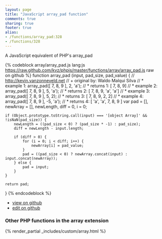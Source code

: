 ```yaml
---
layout: page
title: "JavaScript array_pad function"
comments: true
sharing: true
footer: true
alias:
- /functions/array_pad:328
- /functions/328
---
```

<!-- Generated by Rakefile:build -->
A JavaScript equivalent of PHP's array_pad

{% codeblock array/array_pad.js lang:js https://raw.github.com/kvz/phpjs/master/functions/array/array_pad.js raw on github %}
function array_pad (input, pad_size, pad_value) {
    // http://kevin.vanzonneveld.net
    // +   original by: Waldo Malqui Silva
    // *     example 1: array_pad([ 7, 8, 9 ], 2, 'a');
    // *     returns 1: [ 7, 8, 9]
    // *     example 2: array_pad([ 7, 8, 9 ], 5, 'a');
    // *     returns 2: [ 7, 8, 9, 'a', 'a']
    // *     example 3: array_pad([ 7, 8, 9 ], 5, 2);
    // *     returns 3: [ 7, 8, 9, 2, 2]
    // *     example 4: array_pad([ 7, 8, 9 ], -5, 'a');
    // *     returns 4: [ 'a', 'a', 7, 8, 9 ]
    var pad = [],
        newArray = [],
        newLength, 
        diff = 0,
        i = 0;

    if (Object.prototype.toString.call(input) === '[object Array]' && !isNaN(pad_size)) {
        newLength = ((pad_size < 0) ? (pad_size * -1) : pad_size);
        diff = newLength - input.length;
        
        if (diff > 0) {
            for (i = 0; i < diff; i++) {
                newArray[i] = pad_value;
            }
            pad = ((pad_size < 0) ? newArray.concat(input) : input.concat(newArray));
        } else {
            pad = input;
        }
    }

    return pad;
}
{% endcodeblock %}

 - [view on github](https://github.com/kvz/phpjs/blob/master/functions/array/array_pad.js)
 - [edit on github](https://github.com/kvz/phpjs/edit/master/functions/array/array_pad.js)

### Other PHP functions in the array extension
{% render_partial _includes/custom/array.html %}
